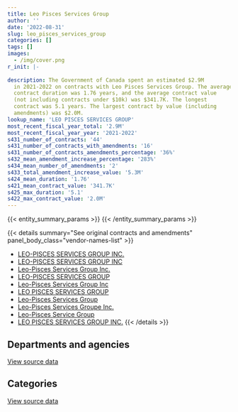 ```yaml
---
title: Leo Pisces Services Group
author: ''
date: '2022-08-31'
slug: leo_pisces_services_group
categories: []
tags: []
images:
  - /img/cover.png
r_init: |-
  
description: The Government of Canada spent an estimated $2.9M
  in 2021-2022 on contracts with Leo Pisces Services Group. The average
  contract duration was 1.76 years, and the average contract value
  (not including contracts under $10k) was $341.7K. The longest
  contract was 5.1 years. The largest contract by value (including
  amendments) was $2.0M.
lookup_name: 'LEO PISCES SERVICES GROUP'
most_recent_fiscal_year_total: '2.9M'
most_recent_fiscal_year_year: '2021-2022'
s431_number_of_contracts: '44'
s431_number_of_contracts_with_amendments: '16'
s431_number_of_contracts_amendments_percentage: '36%'
s432_mean_amendment_increase_percentage: '283%'
s434_mean_number_of_amendments: '2'
s433_total_amendment_increase_value: '5.3M'
s424_mean_duration: '1.76'
s421_mean_contract_value: '341.7K'
s425_max_duration: '5.1'
s422_max_contract_value: '2.0M'
---
```


<script src="/rmarkdown-libs/htmlwidgets/htmlwidgets.js"></script>
<link href="/rmarkdown-libs/datatables-css/datatables-crosstalk.css" rel="stylesheet" />
<script src="/rmarkdown-libs/datatables-binding/datatables.js"></script>
<script src="/rmarkdown-libs/jquery/jquery-3.6.0.min.js"></script>
<link href="/rmarkdown-libs/dt-core-bootstrap/css/dataTables.bootstrap.min.css" rel="stylesheet" />
<link href="/rmarkdown-libs/dt-core-bootstrap/css/dataTables.bootstrap.extra.css" rel="stylesheet" />
<script src="/rmarkdown-libs/dt-core-bootstrap/js/jquery.dataTables.min.js"></script>
<script src="/rmarkdown-libs/dt-core-bootstrap/js/dataTables.bootstrap.min.js"></script>
<link href="/rmarkdown-libs/crosstalk/css/crosstalk.min.css" rel="stylesheet" />
<script src="/rmarkdown-libs/crosstalk/js/crosstalk.min.js"></script>
<script src="/rmarkdown-libs/htmlwidgets/htmlwidgets.js"></script>
<link href="/rmarkdown-libs/datatables-css/datatables-crosstalk.css" rel="stylesheet" />
<script src="/rmarkdown-libs/datatables-binding/datatables.js"></script>
<script src="/rmarkdown-libs/jquery/jquery-3.6.0.min.js"></script>
<link href="/rmarkdown-libs/dt-core-bootstrap/css/dataTables.bootstrap.min.css" rel="stylesheet" />
<link href="/rmarkdown-libs/dt-core-bootstrap/css/dataTables.bootstrap.extra.css" rel="stylesheet" />
<script src="/rmarkdown-libs/dt-core-bootstrap/js/jquery.dataTables.min.js"></script>
<script src="/rmarkdown-libs/dt-core-bootstrap/js/dataTables.bootstrap.min.js"></script>
<link href="/rmarkdown-libs/crosstalk/css/crosstalk.min.css" rel="stylesheet" />
<script src="/rmarkdown-libs/crosstalk/js/crosstalk.min.js"></script>

{{< entity_summary_params >}}
{{< /entity_summary_params >}}

{{< details summary="See original contracts and amendments" panel_body_class="vendor-names-list" >}}
- [LEO-PISCES SERVICES GROUP INC.](https://search.open.canada.ca/en/ct/?sort=contract_value_f%20desc&page=1&search_text=%22LEO-PISCES%20SERVICES%20GROUP%20INC.%22)
- [LEO-PISCES SERVICES GROUP INC](https://search.open.canada.ca/en/ct/?sort=contract_value_f%20desc&page=1&search_text=%22LEO-PISCES%20SERVICES%20GROUP%20INC%22)
- [Leo-Pisces Services Group Inc.](https://search.open.canada.ca/en/ct/?sort=contract_value_f%20desc&page=1&search_text=%22Leo-Pisces%20Services%20Group%20Inc.%22)
- [LEO-PISCES SERVICES GROUP](https://search.open.canada.ca/en/ct/?sort=contract_value_f%20desc&page=1&search_text=%22LEO-PISCES%20SERVICES%20GROUP%22)
- [Leo-Pisces Services Group Inc](https://search.open.canada.ca/en/ct/?sort=contract_value_f%20desc&page=1&search_text=%22Leo-Pisces%20Services%20Group%20Inc%22)
- [LEO PISCES SERVICES GROUP](https://search.open.canada.ca/en/ct/?sort=contract_value_f%20desc&page=1&search_text=%22LEO%20PISCES%20SERVICES%20GROUP%22)
- [Leo-Pisces Services Group](https://search.open.canada.ca/en/ct/?sort=contract_value_f%20desc&page=1&search_text=%22Leo-Pisces%20Services%20Group%22)
- [Leo-Pisces Services Groupe Inc.](https://search.open.canada.ca/en/ct/?sort=contract_value_f%20desc&page=1&search_text=%22Leo-Pisces%20Services%20Groupe%20Inc.%22)
- [Leo-Pisces Service Group](https://search.open.canada.ca/en/ct/?sort=contract_value_f%20desc&page=1&search_text=%22Leo-Pisces%20Service%20Group%22)
- [LEO PISCES SERVICES GROUP INC.](https://search.open.canada.ca/en/ct/?sort=contract_value_f%20desc&page=1&search_text=%22LEO%20PISCES%20SERVICES%20GROUP%20INC.%22)
{{< /details >}}

## Departments and agencies

<div id="htmlwidget-1" style="width:100%;height:auto;" class="datatables html-widget"></div>
<script type="application/json" data-for="htmlwidget-1">{"x":{"style":"bootstrap","filter":"none","vertical":false,"data":[["<a href=\"/departments/cas-satj/\">Courts Administration Service<\/a>","<a href=\"/departments/cbsa-asfc/\">Canada Border Services Agency<\/a>","<a href=\"/departments/chrc-ccdp/\">Canadian Human Rights Commission<\/a>","<a href=\"/departments/cnsc-ccsn/\">Canadian Nuclear Safety Commission<\/a>","<a href=\"/departments/csa-asc/\">Canadian Space Agency<\/a>","<a href=\"/departments/dfatd-maecd/\">Global Affairs Canada<\/a>","<a href=\"/departments/dnd-mdn/\">National Defence<\/a>","<a href=\"/departments/elections/\">Elections Canada<\/a>","<a href=\"/departments/esdc-edsc/\">Employment and Social Development Canada<\/a>","<a href=\"/departments/fja-cmf/\">Office of the Commissioner for Federal Judicial Affairs Canada<\/a>","<a href=\"/departments/ic/\">Innovation, Science and Economic Development Canada<\/a>","<a href=\"/departments/infc/\">Infrastructure Canada<\/a>","<a href=\"/departments/nrcan-rncan/\">Natural Resources Canada<\/a>","<a href=\"/departments/nserc-crsng/\">Natural Sciences and Engineering Research Council of Canada<\/a>","<a href=\"/departments/oag-bvg/\">Office of the Auditor General of Canada<\/a>","<a href=\"/departments/ppsc-sppc/\">Public Prosecution Service of Canada<\/a>","<a href=\"/departments/pwgsc-tpsgc/\">Public Services and Procurement Canada<\/a>"],[105348.6,256256.85,24814.8,null,null,null,95461.07,432358.09,63722.42,41569.39,null,null,415889.93,null,29261.31,188236.46,null],[521048.5,239056.74,null,479368.58,null,117998.58,280852.48,259486.86,null,50047.36,null,null,705145.38,null,55474.57,188752.18,null],[169100.31,551780.85,null,525449.52,43812.57,43828.04,407475.75,258777.87,null,49910.62,null,null,686487.1,90092.24,null,194728.8,null],[null,435176.44,null,392051.56,48167.44,null,255775.78,258777.87,null,49910.62,19875.62,153878.53,684036.17,316189.11,null,207317.77,46472.48]],"container":"<table class=\"table table-striped table-hover row-border order-column display\">\n  <thead>\n    <tr>\n      <th>Department<\/th>\n      <th>2018-2019<\/th>\n      <th>2019-2020<\/th>\n      <th>2020-2021<\/th>\n      <th>2021-2022<\/th>\n    <\/tr>\n  <\/thead>\n<\/table>","options":{"order":[[4,"desc"]],"pageLength":10,"autoWidth":true,"columnDefs":[{"targets":1,"render":"function(data, type, row, meta) {\n    return type !== 'display' ? data : DTWidget.formatCurrency(data, \"$\", 2, 3, \",\", \".\", true, null);\n  }"},{"targets":2,"render":"function(data, type, row, meta) {\n    return type !== 'display' ? data : DTWidget.formatCurrency(data, \"$\", 2, 3, \",\", \".\", true, null);\n  }"},{"targets":3,"render":"function(data, type, row, meta) {\n    return type !== 'display' ? data : DTWidget.formatCurrency(data, \"$\", 2, 3, \",\", \".\", true, null);\n  }"},{"targets":4,"render":"function(data, type, row, meta) {\n    return type !== 'display' ? data : DTWidget.formatCurrency(data, \"$\", 2, 3, \",\", \".\", true, null);\n  }"},{"width":"16%","targets":[1,2,3,4]},{"className":"dt-right","targets":[1,2,3,4]}],"orderClasses":false}},"evals":["options.columnDefs.0.render","options.columnDefs.1.render","options.columnDefs.2.render","options.columnDefs.3.render"],"jsHooks":[]}</script>
<p class="text-right">
<a href="https://github.com/GoC-Spending/contracts-data/tree/main/data/out/vendors/leo_pisces_services_group/summary_by_fiscal_year_by_department.csv" class="source-data-link btn btn-link">View source data</a>
</p>

## Categories

<div id="htmlwidget-2" style="width:100%;height:auto;" class="datatables html-widget"></div>
<script type="application/json" data-for="htmlwidget-2">{"x":{"style":"bootstrap","filter":"none","vertical":false,"data":[["<a href=\"/categories/facilities_and_construction/\">Facilities and construction<\/a>","<a href=\"/categories/defence/\">Defence<\/a>","<a href=\"/categories/professional_services/\">Professional services<\/a>","<a href=\"/categories/information_technology/\">Information technology<\/a>"],[null,95461.07,664292.74,893165.11],[null,95722.6,657216.46,2144292.15],[122808.8,95461.07,695885.2,2107288.62],[64830.4,null,812384.84,1990414.14]],"container":"<table class=\"table table-striped table-hover row-border order-column display\">\n  <thead>\n    <tr>\n      <th>Category<\/th>\n      <th>2018-2019<\/th>\n      <th>2019-2020<\/th>\n      <th>2020-2021<\/th>\n      <th>2021-2022<\/th>\n    <\/tr>\n  <\/thead>\n<\/table>","options":{"order":[[4,"desc"]],"dom":"t","pageLength":30,"autoWidth":true,"columnDefs":[{"targets":1,"render":"function(data, type, row, meta) {\n    return type !== 'display' ? data : DTWidget.formatCurrency(data, \"$\", 2, 3, \",\", \".\", true, null);\n  }"},{"targets":2,"render":"function(data, type, row, meta) {\n    return type !== 'display' ? data : DTWidget.formatCurrency(data, \"$\", 2, 3, \",\", \".\", true, null);\n  }"},{"targets":3,"render":"function(data, type, row, meta) {\n    return type !== 'display' ? data : DTWidget.formatCurrency(data, \"$\", 2, 3, \",\", \".\", true, null);\n  }"},{"targets":4,"render":"function(data, type, row, meta) {\n    return type !== 'display' ? data : DTWidget.formatCurrency(data, \"$\", 2, 3, \",\", \".\", true, null);\n  }"},{"width":"16%","targets":[1,2,3,4]},{"className":"dt-right","targets":[1,2,3,4]}],"orderClasses":false,"lengthMenu":[10,25,30,50,100]}},"evals":["options.columnDefs.0.render","options.columnDefs.1.render","options.columnDefs.2.render","options.columnDefs.3.render"],"jsHooks":[]}</script>
<p class="text-right">
<a href="https://github.com/GoC-Spending/contracts-data/tree/main/data/out/vendors/leo_pisces_services_group/summary_by_fiscal_year_by_category.csv" class="source-data-link btn btn-link">View source data</a>
</p>
